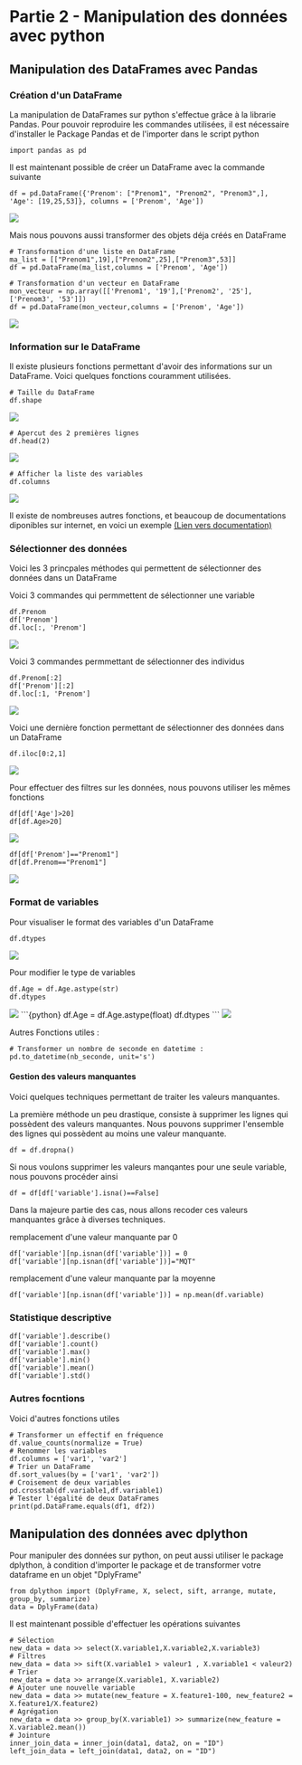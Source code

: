 # Partie 2 - Manipulation des données avec python
## Manipulation des DataFrames avec Pandas

### Création d'un DataFrame
La manipulation de DataFrames sur python s'effectue grâce à la librarie Pandas. Pour pouvoir reproduire les commandes utilisées, il est nécessaire d'installer le Package Pandas et de l'importer dans le script python
```{python}
import pandas as pd
```
Il est maintenant possible de créer un DataFrame avec la commande suivante 
```{python}
df = pd.DataFrame({'Prenom': ["Prenom1", "Prenom2", "Prenom3",], 'Age': [19,25,53]}, columns = ['Prenom', 'Age'])
```
<img src = "https://user-images.githubusercontent.com/44996564/57060846-23fd5580-6cbb-11e9-9747-8d1aa6467bd8.png">

Mais nous pouvons aussi transformer des objets déja créés en DataFrame
```{python}
# Transformation d'une liste en DataFrame
ma_list = [["Prenom1",19],["Prenom2",25],["Prenom3",53]]
df = pd.DataFrame(ma_list,columns = ['Prenom', 'Age'])

# Transformation d'un vecteur en DataFrame
mon_vecteur = np.array([['Prenom1', '19'],['Prenom2', '25'],['Prenom3', '53']])
df = pd.DataFrame(mon_vecteur,columns = ['Prenom', 'Age'])
```
<img src = "https://user-images.githubusercontent.com/44996564/57060846-23fd5580-6cbb-11e9-9747-8d1aa6467bd8.png">

### Information sur le DataFrame
Il existe plusieurs fonctions permettant d'avoir des informations sur un DataFrame. Voici quelques fonctions couramment utilisées.

```{python}
# Taille du DataFrame
df.shape
```
<img src = "https://user-images.githubusercontent.com/44996564/57061445-1e087400-6cbd-11e9-8afe-383872ad9d72.png">

```{python}
# Apercut des 2 premières lignes
df.head(2)
```
<img src = "https://user-images.githubusercontent.com/44996564/57061505-5f991f00-6cbd-11e9-938d-34cd2615a161.png">

```{python}
# Afficher la liste des variables
df.columns
```
<img src = "https://user-images.githubusercontent.com/44996564/57061551-91aa8100-6cbd-11e9-9f76-23b165972507.png">

Il existe de nombreuses autres fonctions, et beaucoup de documentations diponibles sur internet, en voici un exemple [(Lien vers documentation)](https://pandas.pydata.org/pandas-docs/stable/)

### Sélectionner des données
Voici les 3 princpales méthodes qui permettent de sélectionner des données dans un DataFrame

Voici 3 commandes qui permmettent de sélectionner une variable
```{python}
df.Prenom
df['Prenom']
df.loc[:, 'Prenom']
```
<img src = "https://user-images.githubusercontent.com/44996564/57061757-5c526300-6cbe-11e9-8840-b7cb4d8d016c.png">

Voici 3 commandes permmettant de sélectionner des individus
```{python}
df.Prenom[:2]
df['Prenom'][:2]
df.loc[:1, 'Prenom']
```
<img src = "https://user-images.githubusercontent.com/44996564/57061941-092ce000-6cbf-11e9-9950-78ba0653006c.png">

Voici une dernière fonction permettant de sélectionner des données dans un DataFrame
```{python}
df.iloc[0:2,1]
```
<img src = "https://user-images.githubusercontent.com/44996564/57062036-4f823f00-6cbf-11e9-8d17-60f7ca862bfc.png">

Pour effectuer des filtres sur les données, nous pouvons utiliser les mêmes fonctions
```{python}
df[df['Age']>20]
df[df.Age>20]
```
<img src = "https://user-images.githubusercontent.com/44996564/57062259-f1099080-6cbf-11e9-80cf-44217b2695dc.png">

```{python}
df[df['Prenom']=="Prenom1"]
df[df.Prenom=="Prenom1"]
```
<img src = "https://user-images.githubusercontent.com/44996564/57062335-1f876b80-6cc0-11e9-9d05-8b7d898cb16c.png">

### Format de variables
Pour visualiser le format des variables d'un DataFrame
```{python}
df.dtypes
```
<img src = "https://user-images.githubusercontent.com/44996564/57062501-a3415800-6cc0-11e9-9f88-4029001969c7.png">

Pour modifier le type de variables
```{python}
df.Age = df.Age.astype(str)
df.dtypes
```
<img src = "https://user-images.githubusercontent.com/44996564/57062846-c4567880-6cc1-11e9-9ace-7ccae91d4b29.png">
```{python}
df.Age = df.Age.astype(float)
df.dtypes
```
<img src = "https://user-images.githubusercontent.com/44996564/57062501-a3415800-6cc0-11e9-9f88-4029001969c7.png">

Autres Fonctions utiles :
```{python}
# Transformer un nombre de seconde en datetime :
pd.to_datetime(nb_seconde, unit='s')
```

#### Gestion des valeurs manquantes
Voici quelques techniques permettant de traiter les valeurs manquantes.

La première méthode un peu drastique, consiste à supprimer les lignes qui possèdent des valeurs manquantes. 
Nous pouvons supprimer l'ensemble des lignes qui possèdent au moins une valeur manquante.
```{python}
df = df.dropna()
```

Si nous voulons supprimer les valeurs manqantes pour une seule variable, nous pouvons procéder ainsi
```{python}
df = df[df['variable'].isna()==False]
```

Dans la majeure partie des cas, nous allons recoder ces valeurs manquantes grâce à diverses techniques.

remplacement d'une valeur manquante par 0
```{python}
df['variable'][np.isnan(df['variable'])] = 0
df['variable'][np.isnan(df['variable'])]="MQT"
```

remplacement d'une valeur manquante par la moyenne
```{python}
df['variable'][np.isnan(df['variable'])] = np.mean(df.variable)
```

### Statistique descriptive
```{python}
df['variable'].describe()
df['variable'].count()
df['variable'].max()
df['variable'].min()
df['variable'].mean()
df['variable'].std()
```

### Autres focntions
Voici d'autres fonctions utiles
```{python}
# Transformer un effectif en fréquence
df.value_counts(normalize = True)
# Renommer les variables
df.columns = ['var1', 'var2']
# Trier un DataFrame
df.sort_values(by = ['var1', 'var2'])
# Croisement de deux variables
pd.crosstab(df.variable1,df.variable1)
# Tester l'égalité de deux DataFrames
print(pd.DataFrame.equals(df1, df2))
```


## Manipulation des données avec dplython
Pour manipuler des données sur python, on peut aussi utiliser le package dplython, à condition d'importer le package et de transformer votre dataframe en un objet "DplyFrame"

```{python}
from dplython import (DplyFrame, X, select, sift, arrange, mutate, group_by, summarize) 
data = DplyFrame(data)
```

Il est maintenant possible d'effectuer les opérations suivantes

```{python}
# Sélection
new_data = data >> select(X.variable1,X.variable2,X.variable3)
# Filtres
new_data = data >> sift(X.variable1 > valeur1 , X.variable1 < valeur2)
# Trier
new_data = data >> arrange(X.variable1, X.variable2)
# Ajouter une nouvelle variable
new_data = data >> mutate(new_feature = X.feature1-100, new_feature2 = X.feature1/X.feature2)
# Agrégation
new_data = data >> group_by(X.variable1) >> summarize(new_feature = X.variable2.mean())
# Jointure
inner_join_data = inner_join(data1, data2, on = "ID")
left_join_data = left_join(data1, data2, on = "ID")
```
